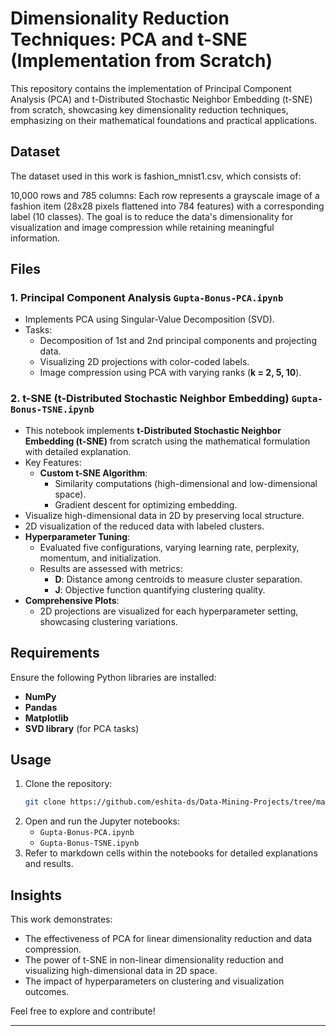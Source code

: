 # Dimensionality Reduction Techniques: PCA and t-SNE (Implementation from Scratch)

This repository contains the implementation of Principal Component Analysis (PCA) and t-Distributed Stochastic Neighbor Embedding (t-SNE) from scratch, showcasing key dimensionality reduction techniques, emphasizing on their mathematical foundations and practical applications.

## Dataset

The dataset used in this work is fashion_mnist1.csv, which consists of:

10,000 rows and 785 columns: Each row represents a grayscale image of a fashion item (28x28 pixels flattened into 784 features) with a corresponding label (10 classes).
The goal is to reduce the data's dimensionality for visualization and image compression while retaining meaningful information.

## Files

### 1. Principal Component Analysis `Gupta-Bonus-PCA.ipynb`
- Implements PCA using Singular-Value Decomposition (SVD).
- Tasks:
  - Decomposition of 1st and 2nd principal components and projecting data.
  - Visualizing 2D projections with color-coded labels.
  - Image compression using PCA with varying ranks (**k = 2, 5, 10**).

### 2. t-SNE (t-Distributed Stochastic Neighbor Embedding) `Gupta-Bonus-TSNE.ipynb`

- This notebook implements **t-Distributed Stochastic Neighbor Embedding (t-SNE)** from scratch using the mathematical formulation with detailed explanation.
- Key Features:
  - **Custom t-SNE Algorithm**:
    - Similarity computations (high-dimensional and low-dimensional space).
    - Gradient descent for optimizing embedding.
 - Visualize high-dimensional data in 2D by preserving local structure.
 - 2D visualization of the reduced data with labeled clusters.
  - **Hyperparameter Tuning**:
    - Evaluated five configurations, varying learning rate, perplexity, momentum, and initialization.
    - Results are assessed with metrics:
      - **D**: Distance among centroids to measure cluster separation.
      - **J**: Objective function quantifying clustering quality.
  - **Comprehensive Plots**:
    - 2D projections are visualized for each hyperparameter setting, showcasing clustering variations.


## Requirements

Ensure the following Python libraries are installed:
- **NumPy**
- **Pandas**
- **Matplotlib**
- **SVD library** (for PCA tasks)

## Usage

1. Clone the repository:
   ```bash
   git clone https://github.com/eshita-ds/Data-Mining-Projects/tree/main/Dimensionality_Reduction_PCA_t-SNE
   ```
2. Open and run the Jupyter notebooks:
   - `Gupta-Bonus-PCA.ipynb`
   - `Gupta-Bonus-TSNE.ipynb`
3. Refer to markdown cells within the notebooks for detailed explanations and results.

## Insights
This work demonstrates:
- The effectiveness of PCA for linear dimensionality reduction and data compression.
- The power of t-SNE in non-linear dimensionality reduction and visualizing high-dimensional data in 2D space.
- The impact of hyperparameters on clustering and visualization outcomes.

Feel free to explore and contribute!

--------



 

  

